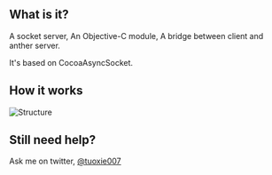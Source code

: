 ## What is it?

A socket server, An Objective-C module, A bridge between client and anther server.

It's based on CocoaAsyncSocket.

## How it works

![Structure](https://raw.github.com/tuoxie007/SocketBridge/master/structure.jpg)

## Still need help?

Ask me on twitter, [@tuoxie007](https://twitter.com/tuoxie007)